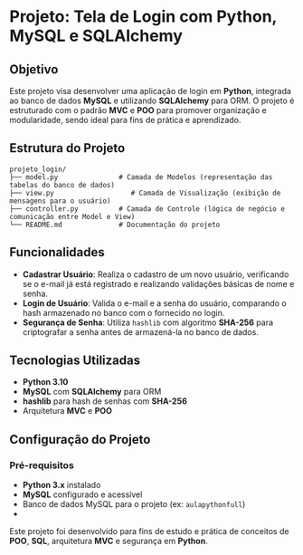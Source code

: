 
# Projeto: Tela de Login com Python, MySQL e SQLAlchemy

## Objetivo

Este projeto visa desenvolver uma aplicação de login em **Python**, integrada ao banco de dados **MySQL** e utilizando **SQLAlchemy** para ORM. O projeto é estruturado com o padrão **MVC** e **POO** para promover organização e modularidade, sendo ideal para fins de prática e aprendizado.

## Estrutura do Projeto

```plaintext
projeto_login/
├── model.py               # Camada de Modelos (representação das tabelas do banco de dados)
├── view.py                   # Camada de Visualização (exibição de mensagens para o usuário)
├── controller.py          # Camada de Controle (lógica de negócio e comunicação entre Model e View)
└── README.md              # Documentação do projeto
```

## Funcionalidades

- **Cadastrar Usuário**: Realiza o cadastro de um novo usuário, verificando se o e-mail já está registrado e realizando validações básicas de nome e senha.
- **Login de Usuário**: Valida o e-mail e a senha do usuário, comparando o hash armazenado no banco com o fornecido no login.
- **Segurança de Senha**: Utiliza `hashlib` com algoritmo **SHA-256** para criptografar a senha antes de armazená-la no banco de dados.

## Tecnologias Utilizadas

- **Python 3.10**
- **MySQL** com **SQLAlchemy** para ORM
- **hashlib** para hash de senhas com **SHA-256**
- Arquitetura **MVC** e **POO**

## Configuração do Projeto

### Pré-requisitos

- **Python 3.x** instalado
- **MySQL** configurado e acessível
- Banco de dados MySQL para o projeto (ex: `aulapythonfull`)
- 

Este projeto foi desenvolvido para fins de estudo e prática de conceitos de **POO**, **SQL**, arquitetura **MVC** e segurança em **Python**. 
